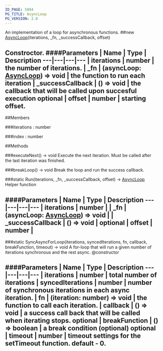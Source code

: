 ```yaml
---
ID_PAGE: 5894
PG_TITLE: AsyncLoop
PG_VERSION: 2.0
---
```


An implementation of a loop for asynchronous functions.
##new [AsyncLoop](page.php?p=5894)(iterations, _fn, _successCallback, offset)

Constroctor.
####Parameters
 | Name | Type | Description
---|---|---|---
 | iterations | number | the number of iterations.
 | _fn | (asyncLoop: [AsyncLoop](page.php?p=5894)) =&gt; void | the function to run each iteration
 | _successCallback | () =&gt; void | the callback that will be called upon succesful execution
optional | offset | number | starting offset.
---

##Members

###iterations : number


###index : number




##Methods

###executeNext() &rarr; void
Execute the next iteration. Must be called after the last iteration was finished.


###breakLoop() &rarr; void
Break the loop and run the success callback.


###static Run(iterations, _fn, _successCallback, offset) &rarr; [AsyncLoop](page.php?p=5894)
Helper function

####Parameters
 | Name | Type | Description
---|---|---|---
 | iterations | number | 
 | _fn | (asyncLoop: [AsyncLoop](page.php?p=5894)) =&gt; void | 
 | _successCallback | () =&gt; void | 
optional | offset | number | 
---

###static SyncAsyncForLoop(iterations, syncedIterations, fn, callback, breakFunction, timeout) &rarr; void
A for-loop that will run a given number of iterations synchronous and the rest async.
@constructor

####Parameters
 | Name | Type | Description
---|---|---|---
 | iterations | number | total number of iterations
 | syncedIterations | number | number of synchronous iterations in each async iteration.
 | fn | (iteration: number) =&gt; void | the function to call each iteration.
 | callback | () =&gt; void | a success call back that will be called when iterating stops.
optional | breakFunction | () =&gt; boolean | a break condition (optional)
optional | timeout | number | timeout settings for the setTimeout function. default - 0.
---
